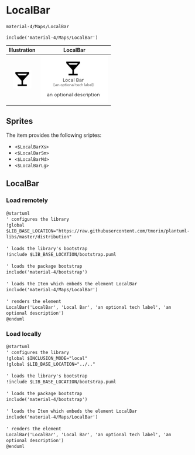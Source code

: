 # LocalBar


```text
material-4/Maps/LocalBar
```

```text
include('material-4/Maps/LocalBar')
```



| Illustration | LocalBar |
| :---: | :---: |
| ![illustration for Illustration](../../material-4/Maps/LocalBar.png) | ![illustration for LocalBar](../../material-4/Maps/LocalBar.Local.png) |



## Sprites
The item provides the following sriptes:

- `<$LocalBarXs>`
- `<$LocalBarSm>`
- `<$LocalBarMd>`
- `<$LocalBarLg>`





## LocalBar

### Load remotely
```plantuml
@startuml
' configures the library
!global $LIB_BASE_LOCATION="https://raw.githubusercontent.com/tmorin/plantuml-libs/master/distribution"

' loads the library's bootstrap
!include $LIB_BASE_LOCATION/bootstrap.puml

' loads the package bootstrap
include('material-4/bootstrap')

' loads the Item which embeds the element LocalBar
include('material-4/Maps/LocalBar')

' renders the element
LocalBar('LocalBar', 'Local Bar', 'an optional tech label', 'an optional description')
@enduml
```

### Load locally
```plantuml
@startuml
' configures the library
!global $INCLUSION_MODE="local"
!global $LIB_BASE_LOCATION="../.."

' loads the library's bootstrap
!include $LIB_BASE_LOCATION/bootstrap.puml

' loads the package bootstrap
include('material-4/bootstrap')

' loads the Item which embeds the element LocalBar
include('material-4/Maps/LocalBar')

' renders the element
LocalBar('LocalBar', 'Local Bar', 'an optional tech label', 'an optional description')
@enduml
```

